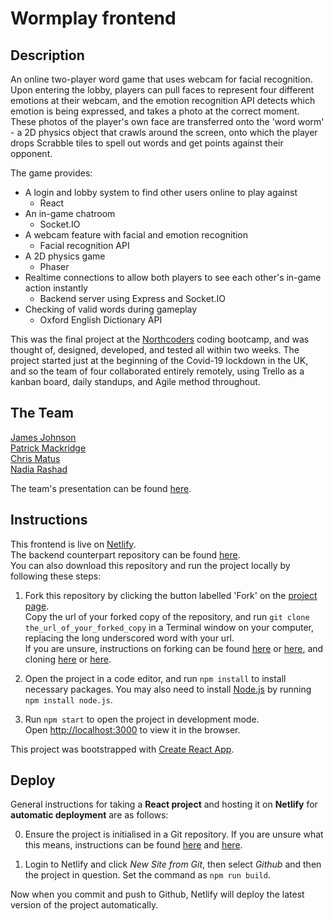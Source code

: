 # Wormplay frontend

## Description

An online two-player word game that uses webcam for facial recognition. Upon entering the lobby, players can pull faces to represent four different emotions at their webcam, and the emotion recognition API detects which emotion is being expressed, and takes a photo at the correct moment. These photos of the player's own face are transferred onto the 'word worm' - a 2D physics object that crawls around the screen, onto which the player drops Scrabble tiles to spell out words and get points against their opponent.

The game provides:

- A login and lobby system to find other users online to play against
  - React
- An in-game chatroom
  - Socket.IO
- A webcam feature with facial and emotion recognition
  - Facial recognition API
- A 2D physics game
  - Phaser
- Realtime connections to allow both players to see each other's in-game action instantly
  - Backend server using Express and Socket.IO
- Checking of valid words during gameplay
  - Oxford English Dictionary API

This was the final project at the [Northcoders](https://northcoders.com/) coding bootcamp, and was thought of, designed, developed, and tested all within two weeks. The project started just at the beginning of the Covid-19 lockdown in the UK, and so the team of four collaborated entirely remotely, using Trello as a kanban board, daily standups, and Agile method throughout.

## The Team

[James Johnson](https://github.com/Brork)
<br/>
[Patrick Mackridge](https://github.com/PatrickMackridge)
<br/>
[Chris Matus](https://github.com/chicorycolumn)
<br/>
[Nadia Rashad](https://github.com/nadiarashad)

The team's presentation can be found [here](https://www.youtube.com/watch?v=NdILlpRjQAg).

## Instructions

This frontend is live on [Netlify](https://wormplay.netlify.app/).
<br/>
The backend counterpart repository can be found [here](https://github.com/nadiarashad/wormplay-BE).
<br/>
You can also download this repository and run the project locally by following these steps:

1. Fork this repository by clicking the button labelled 'Fork' on the [project page](https://github.com/chicorycolumn/wormplay-FE).
   <br/>
   Copy the url of your forked copy of the repository, and run `git clone the_url_of_your_forked_copy` in a Terminal window on your computer, replacing the long underscored word with your url.
   <br/>
   If you are unsure, instructions on forking can be found [here](https://guides.github.com/activities/forking/) or [here](https://www.toolsqa.com/git/git-fork/), and cloning [here](https://www.wikihow.com/Clone-a-Repository-on-Github) or [here](https://www.howtogeek.com/451360/how-to-clone-a-github-repository/).

2. Open the project in a code editor, and run `npm install` to install necessary packages. You may also need to install [Node.js](https://nodejs.org/en/) by running `npm install node.js`.

3. Run `npm start` to open the project in development mode.
   <br/>
   Open [http://localhost:3000](http://localhost:3000) to view it in the browser.

This project was bootstrapped with [Create React App](https://github.com/facebook/create-react-app).

## Deploy

General instructions for taking a **React project** and hosting it on **Netlify** for **automatic deployment** are as follows:

0. Ensure the project is initialised in a Git repository. If you are unsure what this means, instructions can be found [here](https://medium.com/@JinnaBalu/initialize-local-git-repository-push-to-the-remote-repository-787f83ff999) and [here](https://www.theserverside.com/video/How-to-create-a-local-repository-with-the-git-init-command).

1. Login to Netlify and click _New Site from Git_, then select _Github_ and then the project in question. Set the command as `npm run build`.

Now when you commit and push to Github, Netlify will deploy the latest version of the project automatically.
